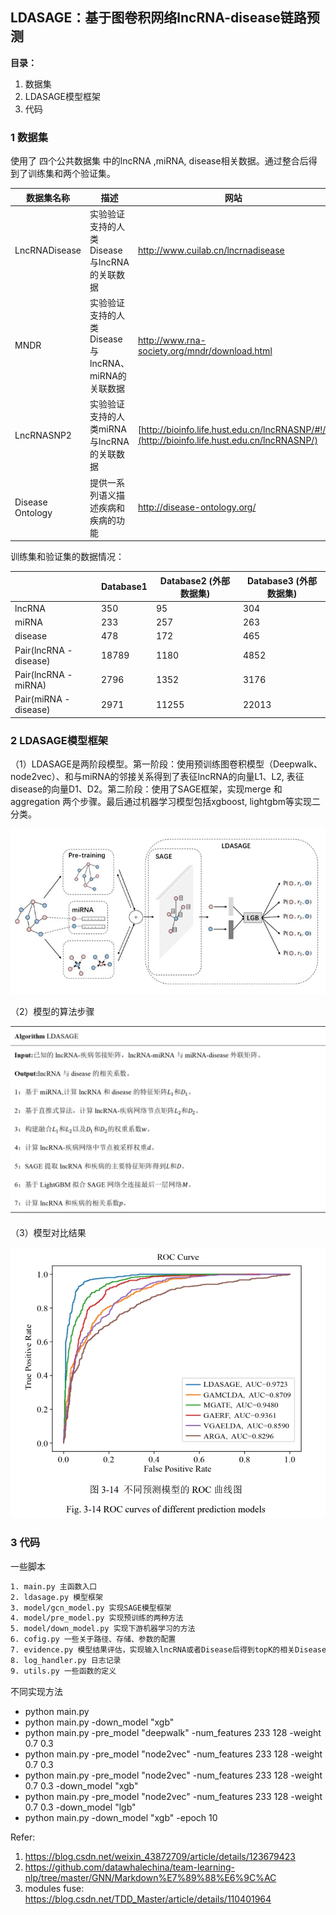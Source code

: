 ## **LDASAGE**：基于图卷积网络lncRNA-disease链路预测



**目录：**

1. 数据集
2. LDASAGE模型框架
3. 代码



### 1 数据集

使用了 四个公共数据集 中的lncRNA ,miRNA, disease相关数据。通过整合后得到了训练集和两个验证集。

| 数据集名称       | 描述                                               | 网站                                                         |
| ---------------- | -------------------------------------------------- | ------------------------------------------------------------ |
| LncRNADisease    | 实验验证支持的人类Disease与lncRNA的关联数据        | http://www.cuilab.cn/lncrnadisease                           |
| MNDR             | 实验验证支持的人类Disease与lncRNA、miRNA的关联数据 | http://www.rna-society.org/mndr/download.html                |
| LncRNASNP2       | 实验验证支持的人类miRNA与lncRNA的关联数据          | [http://bioinfo.life.hust.edu.cn/lncRNASNP/#!/](http://bioinfo.life.hust.edu.cn/lncRNASNP/) |
| Disease Ontology | 提供一系列语义描述疾病和疾病的功能                 | http://disease-ontology.org/                                 |



训练集和验证集的数据情况：

|                         | Database1 | Database2  (外部数据集) | Database3  (外部数据集) |
| ----------------------- | --------- | ----------------------- | ----------------------- |
| lncRNA                  | 350       | 95                      | 304                     |
| miRNA                   | 233       | 257                     | 263                     |
| disease                 | 478       | 172                     | 465                     |
| Pair(lncRNA  - disease) | 18789     | 1180                    | 4852                    |
| Pair(lncRNA  - miRNA)   | 2796      | 1352                    | 3176                    |
| Pair(miRNA  - disease)  | 2971      | 11255                   | 22013                   |





### 2 LDASAGE模型框架



（1）LDASAGE是两阶段模型。第一阶段：使用预训练图卷积模型（Deepwalk、node2vec）、和与miRNA的邻接关系得到了表征lncRNA的向量L1、L2, 表征disease的向量D1、D2。第二阶段：使用了SAGE框架，实现merge 和 aggregation 两个步骤。最后通过机器学习模型包括xgboost, lightgbm等实现二分类。

![image](https://github.com/Stormzudi/LDASAGE/blob/master/images/ldasage.jpg)



（2）模型的算法步骤

![image](https://github.com/Stormzudi/LDASAGE/blob/master/images/steps.jpg)



（3）模型对比结果

![image](https://github.com/Stormzudi/LDASAGE/blob/master/images/result.png)



### 3 代码

一些脚本

```tex
1. main.py 主函数入口
2. ldasage.py 模型框架
3. model/gcn_model.py 实现SAGE模型框架
4. model/pre_model.py 实现预训练的两种方法
5. model/down_model.py 实现下游机器学习的方法
6. cofig.py 一些关于路径、存储、参数的配置
7. evidence.py 模型结果评估，实现输入lncRNA或者Disease后得到topK的相关Disease和lncRNA.
8. log_handler.py 日志记录
9. utils.py 一些函数的定义
```



不同实现方法

- python main.py 
- python main.py -down_model "xgb" 
- python main.py -pre_model "deepwalk" -num_features 233 128 -weight 0.7 0.3 
- python main.py -pre_model "node2vec" -num_features 233 128 -weight 0.7 0.3 
- python main.py -pre_model "node2vec" -num_features 233 128 -weight 0.7 0.3 -down_model "xgb" 
- python main.py -pre_model "node2vec" -num_features 233 128 -weight 0.7 0.3 -down_model "lgb" 
- python main.py -down_model "xgb" -epoch 10








Refer:

1. https://blog.csdn.net/weixin_43872709/article/details/123679423
2. https://github.com/datawhalechina/team-learning-nlp/tree/master/GNN/Markdown%E7%89%88%E6%9C%AC
3. modules fuse: https://blog.csdn.net/TDD_Master/article/details/110401964

